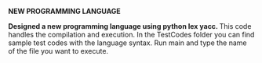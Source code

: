 <b>NEW PROGRAMMING LANGUAGE</b>

<p><b>Designed a new programming language using python lex yacc. </b>This code handles the compilation and execution. In the TestCodes folder you can find sample test codes with the language syntax. Run main and type the name of the file you want to execute.</p>
